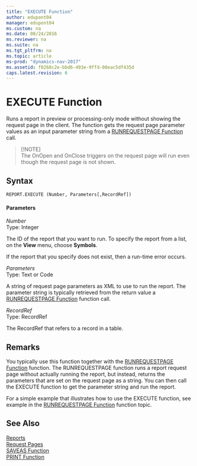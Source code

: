 ```yaml
---
title: "EXECUTE Function"
author: edupont04
manager: edupont04
ms.custom: na
ms.date: 08/24/2016
ms.reviewer: na
ms.suite: na
ms.tgt_pltfrm: na
ms.topic: article
ms-prod: "dynamics-nav-2017"
ms.assetid: f0268c2e-bbd6-493e-9ffd-08eac5df435d
caps.latest.revision: 6
---
```

# EXECUTE Function
Runs a report in preview or processing-only mode without showing the request page in the client. The function gets the request page parameter values as an input parameter string from a [RUNREQUESTPAGE Function](RUNREQUESTPAGE-Function.md) call.  

>   [!NOTE]  
>   The OnOpen and OnClose triggers on the request page will run even though the request page is not shown.  

## Syntax  

```  
REPORT.EXECUTE (Number, Parameters[,RecordRef])  
```  

#### Parameters  
 *Number*  
 Type: Integer  

 The ID of the report that you want to run. To specify the report from a list, on the **View** menu, choose **Symbols**.  

 If the report that you specify does not exist, then a run-time error occurs.  

 *Parameters*  
 Type: Text or Code  

 A string of request page parameters as XML to use to run the report. The parameter string is typically retrieved from the return value a [RUNREQUESTPAGE Function](RUNREQUESTPAGE-Function.md) function call.  

 *RecordRef*  
 Type: RecordRef  

 The RecordRef that refers to a record in a table.  

## Remarks  
 You typically use this function together with the [RUNREQUESTPAGE Function](RUNREQUESTPAGE-Function.md) function. The RUNREQUESTPAGE function runs a report request page without actually running the report, but instead, returns the parameters that are set on the request page as a string. You can then call the EXECUTE function to get the parameter string and run the report.  

 For a simple example that illustrates how to use the EXECUTE function, see example in the [RUNREQUESTPAGE Function](RUNREQUESTPAGE-Function.md) function topic.  

## See Also  
 [Reports](Reports.md)   
 [Request Pages](Request-Pages.md)   
 [SAVEAS Function](SAVEAS-Function.md)   
 [PRINT Function](PRINT-Function.md)
